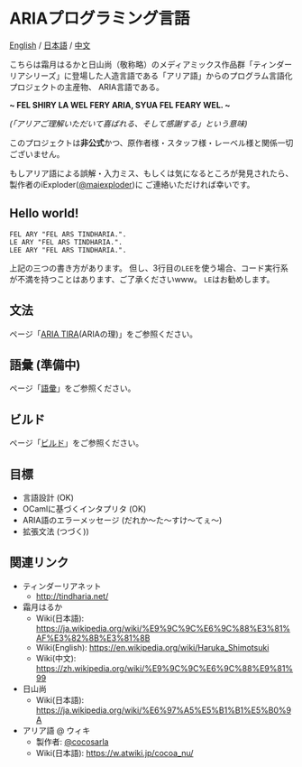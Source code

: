 # ARIAプログラミング言語

[English](README.md) /
[日本語](README.jp.md) /
[中文](README.cn.md)

こちらは霜月はるかと日山尚（敬称略）のメディアミックス作品群「ティンダーリアシリーズ」に登場した人造言語である「アリア語」からのプログラム言語化プロジェクトの主産物、
ARIA言語である。

**~ FEL SHIRY LA WEL FERY ARIA, SYUA FEL FEARY WEL. ~**

*(「アリアご理解いただいて喜ばれる、そして感謝する」という意味)*

このプロジェクトは**非公式**かつ、原作者様・スタッフ様・レーベル様と関係一切ございません。

もしアリア語による誤解・入力ミス、もしくは気になるところが発見されたら、
製作者のiExploder([@maiexploder](https://twitter.com/maiexploder))に
ご連絡いただければ幸いです。

## Hello world!

```
FEL ARY "FEL ARS TINDHARIA.".
LE ARY "FEL ARS TINDHARIA.".
LEE ARY "FEL ARS TINDHARIA.".
```
上記の三つの書き方があります。
但し、3行目の`LEE`を使う場合、コード実行系が不満を持つことはあります、ご了承くださいwww。
`LE`はお勧めします。

## 文法

ページ「[ARIA TIRA](aria_tira.md)(ARIAの理)」をご参照ください。

## 語彙 (準備中)

ページ「[語彙](vocabulary.md)」をご参照ください。

## ビルド

ページ「[ビルド](build.md)」をご参照ください。

## 目標

* 言語設計 (OK)
* OCamlに基づくインタプリタ (OK)
* ARIA語のエラーメッセージ (だれか～た～すけ～てぇ～)
* 拡張文法 (つづく))

## 関連リンク

* ティンダーリアネット
  * <http://tindharia.net/>
* 霜月はるか
  * Wiki(日本語): <https://ja.wikipedia.org/wiki/%E9%9C%9C%E6%9C%88%E3%81%AF%E3%82%8B%E3%81%8B>
  * Wiki(English): <https://en.wikipedia.org/wiki/Haruka_Shimotsuki>
  * Wiki(中文): <https://zh.wikipedia.org/wiki/%E9%9C%9C%E6%9C%88%E9%81%99>
* 日山尚
  * Wiki(日本語): <https://ja.wikipedia.org/wiki/%E6%97%A5%E5%B1%B1%E5%B0%9A>
* アリア語 @ ウィキ
  * 製作者: [@cocosarla](https://twitter.com/cocosarla)
  * Wiki(日本語): <https://w.atwiki.jp/cocoa_nu/>
